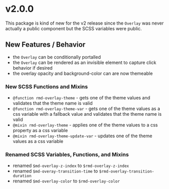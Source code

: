 # v2.0.0

This package is kind of new for the v2 release since the `Overlay` was never
actually a public component but the SCSS variables were public.

## New Features / Behavior

- the `Overlay` can be conditionally portalled
- the `Overlay` can be rendered as an invisible element to capture click
  behavior if desired
- the overlay opacity and background-color can are now themeable

### New SCSS Functions and Mixins

- `@function rmd-overlay-theme` - gets one of the theme values and validates
  that the theme name is valid
- `@function rmd-overlay-theme-var` - gets one of the theme values as a css
  variable with a fallback value and validates that the theme name is valid
- `@mixin rmd-overlay-theme` - applies one of the theme values to a css property
  as a css variable
- `@mixin rmd-overlay-theme-update-var` - updates one of the theme values as a
  css variable

### Renamed SCSS Variables, Functions, and Mixins

- renamed `$md-overlay-z-index` to `$rmd-overlay-z-index`
- renamed `$md-overay-transition-time` to `$rmd-overlay-transition-duration`
- renamed `$md-overlay-color` to `$rmd-overlay-color`
